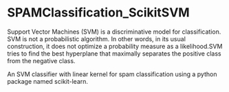 # SPAMClassification_ScikitSVM

Support Vector Machines (SVM) is a discriminative model for classification. SVM is not a probabilistic algorithm. In other words, in its usual construction, it does not optimize a probability measure as a likelihood.SVM tries to find the best hyperplane that maximally separates the positive class from the negative class. 


An SVM classifier with linear kernel for spam classification using a python package named scikit-learn.
